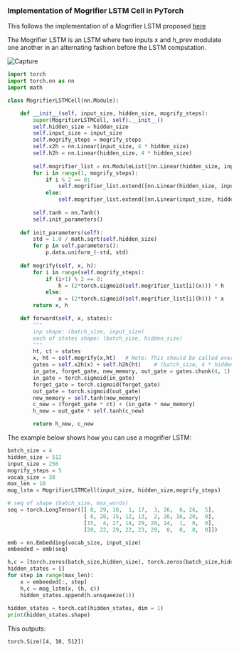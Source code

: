 ### Implementation of Mogrifier LSTM Cell in PyTorch
This follows the implementation of a Mogrifier LSTM proposed [here](https://arxiv.org/pdf/1909.01792.pdf)

The Mogrifier LSTM is an LSTM where two inputs x and h_prev modulate one another in an alternating fashion before the LSTM computation.

![Capture](https://user-images.githubusercontent.com/30661597/71353181-437f2080-25b3-11ea-97e6-fd52c796ad64.PNG)

```python
import torch
import torch.nn as nn
import math

class MogrifierLSTMCell(nn.Module):

    def __init__(self, input_size, hidden_size, mogrify_steps):
        super(MogrifierLSTMCell, self).__init__()
        self.hidden_size = hidden_size
        self.input_size = input_size
        self.mogrify_steps = mogrify_steps
        self.x2h = nn.Linear(input_size, 4 * hidden_size)
        self.h2h = nn.Linear(hidden_size, 4 * hidden_size)
        
        self.mogrifier_list = nn.ModuleList([nn.Linear(hidden_size, input_size)])  # start with q
        for i in range(1, mogrify_steps):
            if i % 2 == 0:
                self.mogrifier_list.extend([nn.Linear(hidden_size, input_size)])  # q
            else:
                self.mogrifier_list.extend([nn.Linear(input_size, hidden_size)])  # r
        
        self.tanh = nn.Tanh()
        self.init_parameters()
        
    def init_parameters(self):
        std = 1.0 / math.sqrt(self.hidden_size)
        for p in self.parameters():
            p.data.uniform_(-std, std)
            
    def mogrify(self, x, h):
        for i in range(self.mogrify_steps):
            if (i+1) % 2 == 0: 
                h = (2*torch.sigmoid(self.mogrifier_list[i](x))) * h
            else:
                x = (2*torch.sigmoid(self.mogrifier_list[i](h))) * x
        return x, h

    def forward(self, x, states):
        """
        inp shape: (batch_size, input_size)
        each of states shape: (batch_size, hidden_size)
        """
        ht, ct = states
        x, ht = self.mogrify(x,ht)   # Note: This should be called every timestep
        gates = self.x2h(x) + self.h2h(ht)    # (batch_size, 4 * hidden_size)
        in_gate, forget_gate, new_memory, out_gate = gates.chunk(4, 1)
        in_gate = torch.sigmoid(in_gate)
        forget_gate = torch.sigmoid(forget_gate)
        out_gate = torch.sigmoid(out_gate)
        new_memory = self.tanh(new_memory)
        c_new = (forget_gate * ct) + (in_gate * new_memory)
        h_new = out_gate * self.tanh(c_new)

        return h_new, c_new
```

The example below shows how you can use a mogrifier LSTM:

```python
batch_size = 4
hidden_size = 512
input_size = 256
mogrify_steps = 5
vocab_size = 30
max_len = 10
mog_lstm = MogrifierLSTMCell(input_size, hidden_size,mogrify_steps)

# seq of shape (batch_size, max_words)
seq = torch.LongTensor([[ 8, 29, 18,  1, 17,  3, 26,  6, 26,  5],
                        [ 8, 28, 15, 12, 13,  2, 26, 16, 20,  0],
                        [15,  4, 27, 14, 29, 28, 14,  1,  0,  0],
                        [20, 22, 29, 22, 23, 29,  0,  0,  0,  0]])

emb = nn.Embedding(vocab_size, input_size)
embeeded = emb(seq)

h,c = [torch.zeros(batch_size,hidden_size), torch.zeros(batch_size,hidden_size)]
hidden_states = []
for step in range(max_len):
    x = embeeded[:, step]
    h,c = mog_lstm(x, (h, c))
    hidden_states.append(h.unsqueeze(1))
    
hidden_states = torch.cat(hidden_states, dim = 1)
print(hidden_states.shape)
```
This outputs:
```
torch.Size([4, 10, 512])
```
